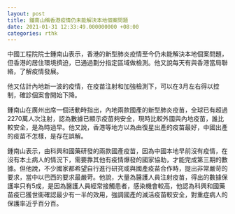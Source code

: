 ```yaml
---
layout: post
title: 鍾南山稱香港疫情仍未能解決本地個案問題
date: 2021-01-31 12:33:49.000000000 +08:00
categories: rthk
---
```


中國工程院院士鍾南山表示，香港的新型肺炎疫情至今仍未能解決本地個案問題，但香港的居住環境擠迫，已通過劃分指定區域做檢測。他又說每天有與香港當局聯絡，了解疫情發展。

他又估計內地新一波的疫情，在疫苗注射和加強檢測下，可以在3月左右得以控制，確診個案會開始下降。

鍾南山在廣州出席一個活動時指出，內地兩款國產的新型肺炎疫苗，全球已有超過2270萬人次注射，認為數據已顯示疫苗夠安全，現時比較外國與內地疫苗，誰比較安全，是為時過早。他又說，香港等地方以為由復星出產的疫苗最好，中國出產的疫苗不怎樣，是存在誤解。

鍾南山表示，由科興和國藥研發的兩款國產疫苗，因為中國本地早前沒有疫情，在沒有本土病人的情況下，需要靠其他有疫情爆發的國家協助，才能完成第三期的數據。但他說，不少國家都希望自行進行研究或與國產疫苗合作時，提出非常嚴苛的要求，當中以巴西的要求最嚴苛。他說，大量為醫護人員注射疫苗，得出的數據保護率只有5成，是因為醫護人員經常接觸患者，感染機會較高，他認為科興和國藥苗疫已獲世衞確認最少有一半的效用，強調國產的滅活疫苗較安全，對重症病人的保護率近乎百分百。
